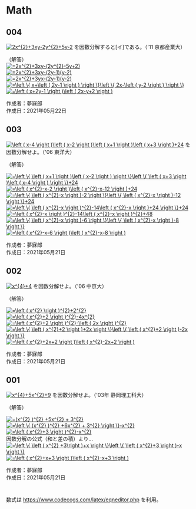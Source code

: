 # Math

## 004
<a href="https://www.codecogs.com/eqnedit.php?latex=2x^{2}&plus;3xy-2y^{2}&plus;5y-2" target="_blank"><img src="https://latex.codecogs.com/gif.latex?2x^{2}&plus;3xy-2y^{2}&plus;5y-2" title="2x^{2}+3xy-2y^{2}+5y-2" /></a> を因数分解すると[イ]である。（'11 京都産業大）

（解答）  
<a href="https://www.codecogs.com/eqnedit.php?latex==2x^{2}&plus;3xy-(2y^{2}-5y&plus;2)" target="_blank"><img src="https://latex.codecogs.com/gif.latex?=2x^{2}&plus;3xy-(2y^{2}-5y&plus;2)" title="=2x^{2}+3xy-(2y^{2}-5y+2)" /></a>  
<a href="https://www.codecogs.com/eqnedit.php?latex==2x^{2}&plus;3xy-(2y-1)(y-2)" target="_blank"><img src="https://latex.codecogs.com/gif.latex?=2x^{2}&plus;3xy-(2y-1)(y-2)" title="=2x^{2}+3xy-(2y-1)(y-2)" /></a>  
<a href="https://www.codecogs.com/eqnedit.php?latex==2x^{2}&plus;3yx-(2y-1)(y-2)" target="_blank"><img src="https://latex.codecogs.com/gif.latex?=2x^{2}&plus;3yx-(2y-1)(y-2)" title="=2x^{2}+3yx-(2y-1)(y-2)" /></a>  
<a href="https://www.codecogs.com/eqnedit.php?latex==\left&space;\{&space;x&plus;\left&space;(&space;2y-1&space;\right&space;)&space;\right&space;\}\left&space;\{&space;2x-\left&space;(&space;y-2&space;\right&space;)&space;\right&space;\}" target="_blank"><img src="https://latex.codecogs.com/gif.latex?=\left&space;\{&space;x&plus;\left&space;(&space;2y-1&space;\right&space;)&space;\right&space;\}\left&space;\{&space;2x-\left&space;(&space;y-2&space;\right&space;)&space;\right&space;\}" title="=\left \{ x+\left ( 2y-1 \right ) \right \}\left \{ 2x-\left ( y-2 \right ) \right \}" /></a>  
<a href="https://www.codecogs.com/eqnedit.php?latex==\left&space;(&space;x&plus;2y-1&space;\right&space;)\left&space;(&space;2x-y&plus;2&space;\right&space;)" target="_blank"><img src="https://latex.codecogs.com/gif.latex?=\left&space;(&space;x&plus;2y-1&space;\right&space;)\left&space;(&space;2x-y&plus;2&space;\right&space;)" title="=\left ( x+2y-1 \right )\left ( 2x-y+2 \right )" /></a>  

作成者：夢寐郎  
作成日：2021年05月22日  

## 003
<a href="https://www.codecogs.com/eqnedit.php?latex=\left&space;(&space;x-4&space;\right&space;)\left&space;(&space;x-2&space;\right&space;)\left&space;(&space;x&plus;1&space;\right&space;)\left&space;(&space;x&plus;3&space;\right&space;)&plus;24" target="_blank"><img src="https://latex.codecogs.com/gif.latex?\left&space;(&space;x-4&space;\right&space;)\left&space;(&space;x-2&space;\right&space;)\left&space;(&space;x&plus;1&space;\right&space;)\left&space;(&space;x&plus;3&space;\right&space;)&plus;24" title="\left ( x-4 \right )\left ( x-2 \right )\left ( x+1 \right )\left ( x+3 \right )+24" /></a> を因数分解せよ。（'06 東洋大）

（解答）  

<a href="https://www.codecogs.com/eqnedit.php?latex==\left&space;\{&space;\left&space;(&space;x&plus;1&space;\right&space;)\left&space;(&space;x-2&space;\right&space;)&space;\right&space;\}\left&space;\{&space;\left&space;(&space;x&plus;3&space;\right&space;)\left&space;(&space;x-4&space;\right&space;)&space;\right&space;\}&plus;24" target="_blank"><img src="https://latex.codecogs.com/gif.latex?=\left&space;\{&space;\left&space;(&space;x&plus;1&space;\right&space;)\left&space;(&space;x-2&space;\right&space;)&space;\right&space;\}\left&space;\{&space;\left&space;(&space;x&plus;3&space;\right&space;)\left&space;(&space;x-4&space;\right&space;)&space;\right&space;\}&plus;24" title="=\left \{ \left ( x+1 \right )\left ( x-2 \right ) \right \}\left \{ \left ( x+3 \right )\left ( x-4 \right ) \right \}+24" /></a>  
<a href="https://www.codecogs.com/eqnedit.php?latex==\left&space;(&space;x^{2}-x-2&space;\right&space;)\left&space;(&space;x^{2}-x-12&space;\right&space;)&plus;24" target="_blank"><img src="https://latex.codecogs.com/gif.latex?=\left&space;(&space;x^{2}-x-2&space;\right&space;)\left&space;(&space;x^{2}-x-12&space;\right&space;)&plus;24" title="=\left ( x^{2}-x-2 \right )\left ( x^{2}-x-12 \right )+24" /></a>  
<a href="https://www.codecogs.com/eqnedit.php?latex==\left&space;\{&space;\left&space;(&space;x^{2}-x&space;\right&space;)-2&space;\right&space;\}\left&space;\{&space;\left&space;(&space;x^{2}-x&space;\right&space;)-12&space;\right&space;\}&plus;24" target="_blank"><img src="https://latex.codecogs.com/gif.latex?=\left&space;\{&space;\left&space;(&space;x^{2}-x&space;\right&space;)-2&space;\right&space;\}\left&space;\{&space;\left&space;(&space;x^{2}-x&space;\right&space;)-12&space;\right&space;\}&plus;24" title="=\left \{ \left ( x^{2}-x \right )-2 \right \}\left \{ \left ( x^{2}-x \right )-12 \right \}+24" /></a>  
<a href="https://www.codecogs.com/eqnedit.php?latex==\left&space;\{&space;\left&space;(&space;x^{2}-x&space;\right&space;)^{2}-14\left&space;(&space;x^{2}-x&space;\right&space;)&plus;24&space;\right&space;\}&plus;24" target="_blank"><img src="https://latex.codecogs.com/gif.latex?=\left&space;\{&space;\left&space;(&space;x^{2}-x&space;\right&space;)^{2}-14\left&space;(&space;x^{2}-x&space;\right&space;)&plus;24&space;\right&space;\}&plus;24" title="=\left \{ \left ( x^{2}-x \right )^{2}-14\left ( x^{2}-x \right )+24 \right \}+24" /></a>  
<a href="https://www.codecogs.com/eqnedit.php?latex==\left&space;(&space;x^{2}-x&space;\right&space;)^{2}-14\left&space;(&space;x^{2}-x&space;\right&space;)^{2}&plus;48" target="_blank"><img src="https://latex.codecogs.com/gif.latex?=\left&space;(&space;x^{2}-x&space;\right&space;)^{2}-14\left&space;(&space;x^{2}-x&space;\right&space;)^{2}&plus;48" title="=\left ( x^{2}-x \right )^{2}-14\left ( x^{2}-x \right )^{2}+48" /></a>  
<a href="https://www.codecogs.com/eqnedit.php?latex==\left&space;\{&space;\left&space;(&space;x^{2}-x&space;\right&space;)-6&space;\right&space;\}\left&space;\{&space;\left&space;(&space;x^{2}-x&space;\right&space;)-8&space;\right&space;\}" target="_blank"><img src="https://latex.codecogs.com/gif.latex?=\left&space;\{&space;\left&space;(&space;x^{2}-x&space;\right&space;)-6&space;\right&space;\}\left&space;\{&space;\left&space;(&space;x^{2}-x&space;\right&space;)-8&space;\right&space;\}" title="=\left \{ \left ( x^{2}-x \right )-6 \right \}\left \{ \left ( x^{2}-x \right )-8 \right \}" /></a>  
<a href="https://www.codecogs.com/eqnedit.php?latex==\left&space;(&space;x^{2}-x-6&space;\right&space;)\left&space;(&space;x^{2}-x-8&space;\right&space;)" target="_blank"><img src="https://latex.codecogs.com/gif.latex?=\left&space;(&space;x^{2}-x-6&space;\right&space;)\left&space;(&space;x^{2}-x-8&space;\right&space;)" title="=\left ( x^{2}-x-6 \right )\left ( x^{2}-x-8 \right )" /></a>  

作成者：夢寐郎  
作成日：2021年05月21日  


## 002
<a href="https://www.codecogs.com/eqnedit.php?latex=x^{4}&plus;4" target="_blank"><img src="https://latex.codecogs.com/gif.latex?x^{4}&plus;4" title="x^{4}+4" /></a> を因数分解せよ。（'06 中京大）

（解答）  

<a href="https://www.codecogs.com/eqnedit.php?latex==\left&space;(&space;x^{2}&space;\right&space;)^{2}&plus;2^{2}" target="_blank"><img src="https://latex.codecogs.com/gif.latex?=\left&space;(&space;x^{2}&space;\right&space;)^{2}&plus;2^{2}" title="=\left ( x^{2} \right )^{2}+2^{2}" /></a>  
<a href="https://www.codecogs.com/eqnedit.php?latex==\left&space;(&space;x^{2}&plus;2&space;\right&space;)^{2}-4x^{2}" target="_blank"><img src="https://latex.codecogs.com/gif.latex?=\left&space;(&space;x^{2}&plus;2&space;\right&space;)^{2}-4x^{2}" title="=\left ( x^{2}+2 \right )^{2}-4x^{2}" /></a>  
<a href="https://www.codecogs.com/eqnedit.php?latex==\left&space;(&space;x^{2}&plus;2&space;\right&space;)^{2}-\left&space;(&space;2x&space;\right&space;)^{2}" target="_blank"><img src="https://latex.codecogs.com/gif.latex?=\left&space;(&space;x^{2}&plus;2&space;\right&space;)^{2}-\left&space;(&space;2x&space;\right&space;)^{2}" title="=\left ( x^{2}+2 \right )^{2}-\left ( 2x \right )^{2}" /></a>  
<a href="https://www.codecogs.com/eqnedit.php?latex==\left&space;\{&space;\left&space;(&space;x^{2}&plus;2&space;\right&space;)&plus;2x&space;\right&space;\}\left&space;\{&space;\left&space;(&space;x^{2}&plus;2&space;\right&space;)-2x&space;\right&space;\}" target="_blank"><img src="https://latex.codecogs.com/gif.latex?=\left&space;\{&space;\left&space;(&space;x^{2}&plus;2&space;\right&space;)&plus;2x&space;\right&space;\}\left&space;\{&space;\left&space;(&space;x^{2}&plus;2&space;\right&space;)-2x&space;\right&space;\}" title="=\left \{ \left ( x^{2}+2 \right )+2x \right \}\left \{ \left ( x^{2}+2 \right )-2x \right \}" /></a>  
<a href="https://www.codecogs.com/eqnedit.php?latex==\left&space;(&space;x^{2}&plus;2x&plus;2&space;\right&space;)\left&space;(&space;x^{2}-2x&plus;2&space;\right&space;)" target="_blank"><img src="https://latex.codecogs.com/gif.latex?=\left&space;(&space;x^{2}&plus;2x&plus;2&space;\right&space;)\left&space;(&space;x^{2}-2x&plus;2&space;\right&space;)" title="=\left ( x^{2}+2x+2 \right )\left ( x^{2}-2x+2 \right )" /></a>  

作成者：夢寐郎  
作成日：2021年05月21日  


## 001
<a href="https://www.codecogs.com/eqnedit.php?latex=x^{4}&plus;5x^{2}&plus;9" target="_blank"><img src="https://latex.codecogs.com/gif.latex?x^{4}&plus;5x^{2}&plus;9" title="x^{4}+5x^{2}+9" /></a> を因数分解せよ。（'03年 静岡理工科大）

（解答）  

<a href="https://www.codecogs.com/eqnedit.php?latex==(x^{2}&space;)^{2}&space;&plus;5x^{2}&space;&plus;&space;3^{2}" target="_blank"><img src="https://latex.codecogs.com/gif.latex?=(x^{2}&space;)^{2}&space;&plus;5x^{2}&space;&plus;&space;3^{2}" title="=(x^{2} )^{2} +5x^{2} + 3^{2}" /></a>  
<a href="https://www.codecogs.com/eqnedit.php?latex==\left&space;\{&space;(x^{2}&space;)^{2}&space;&plus;6x^{2}&space;&plus;&space;3^{2}&space;\right&space;\}-x^{2}" target="_blank"><img src="https://latex.codecogs.com/gif.latex?=\left&space;\{&space;(x^{2}&space;)^{2}&space;&plus;6x^{2}&space;&plus;&space;3^{2}&space;\right&space;\}-x^{2}" title="=\left \{ (x^{2} )^{2} +6x^{2} + 3^{2} \right \}-x^{2}" /></a>  
<a href="https://www.codecogs.com/eqnedit.php?latex==\left&space;(&space;x^{2}&plus;3&space;\right&space;)^{2}-x^{2}" target="_blank"><img src="https://latex.codecogs.com/gif.latex?=\left&space;(&space;x^{2}&plus;3&space;\right&space;)^{2}-x^{2}" title="=\left ( x^{2}+3 \right )^{2}-x^{2}" /></a>  
因数分解の公式（和と差の積）より…
<a href="https://www.codecogs.com/eqnedit.php?latex==\left&space;\{&space;\left&space;(&space;x^{2}&space;&plus;3\right&space;)&plus;x&space;\right&space;\}\left&space;\{&space;\left&space;(&space;x^{2}&plus;3&space;\right&space;)-x&space;\right&space;\}" target="_blank"><img src="https://latex.codecogs.com/gif.latex?=\left&space;\{&space;\left&space;(&space;x^{2}&space;&plus;3\right&space;)&plus;x&space;\right&space;\}\left&space;\{&space;\left&space;(&space;x^{2}&plus;3&space;\right&space;)-x&space;\right&space;\}" title="=\left \{ \left ( x^{2} +3\right )+x \right \}\left \{ \left ( x^{2}+3 \right )-x \right \}" /></a>  
<a href="https://www.codecogs.com/eqnedit.php?latex==\left&space;(&space;x^{2}&plus;x&plus;3&space;\right&space;)\left&space;(&space;x^{2}-x&plus;3&space;\right&space;)" target="_blank"><img src="https://latex.codecogs.com/gif.latex?=\left&space;(&space;x^{2}&plus;x&plus;3&space;\right&space;)\left&space;(&space;x^{2}-x&plus;3&space;\right&space;)" title="=\left ( x^{2}+x+3 \right )\left ( x^{2}-x+3 \right )" /></a>  

作成者：夢寐郎  
作成日：2021年05月21日  
#
数式は https://www.codecogs.com/latex/eqneditor.php を利用。